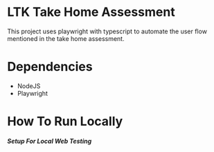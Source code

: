 # LTK Take Home Assessment

This project uses playwright with typescript to automate the user flow mentioned in the take home assessment.

# Dependencies

- NodeJS
- Playwright

# How To Run Locally

##### Setup For Local Web Testing
